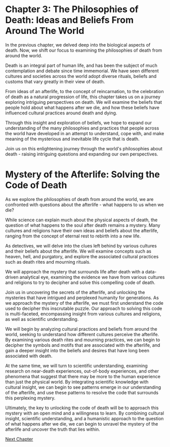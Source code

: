 # Chapter 3: The Philosophies of Death: Ideas and Beliefs From Around The World

In the previous chapter, we delved deep into the biological aspects of death. Now, we shift our focus to examining the philosophies of death from around the world. 

Death is an integral part of human life, and has been the subject of much contemplation and debate since time immemorial. We have seen different cultures and societies across the world adopt diverse rituals, beliefs and customs that vary greatly in their view of death. 

From ideas of an afterlife, to the concept of reincarnation, to the celebration of death as a natural progression of life, this chapter takes us on a journey exploring intriguing perspectives on death. We will examine the beliefs that people hold about what happens after we die, and how these beliefs have influenced cultural practices around death and dying. 

Through this insight and exploration of beliefs, we hope to expand our understanding of the many philosophies and practices that people across the world have developed in an attempt to understand, cope with, and make meaning of the mysterious and inevitable life cycle that is death. 

Join us on this enlightening journey through the world's philosophies about death - raising intriguing questions and expanding our own perspectives.
# Mystery of the Afterlife: Solving the Code of Death 

As we explore the philosophies of death from around the world, we are confronted with questions about the afterlife - what happens to us when we die? 

While science can explain much about the physical aspects of death, the question of what happens to the soul after death remains a mystery. Many cultures and religions have their own ideas and beliefs about the afterlife, ranging from the concept of eternal rest to rebirth into a new life.

As detectives, we will delve into the clues left behind by various cultures and their beliefs about the afterlife. We will examine concepts such as heaven, hell, and purgatory, and explore the associated cultural practices such as death rites and mourning rituals. 

We will approach the mystery that surrounds life after death with a data-driven analytical eye, examining the evidence we have from various cultures and religions to try to decipher and solve this compelling code of death. 

Join us in uncovering the secrets of the afterlife, and unlocking the mysteries that have intrigued and perplexed humanity for generations.
As we approach the mystery of the afterlife, we must first understand the code used to decipher this inscrutable puzzle. Our approach to solving this code is multi-faceted, encompassing insight from various cultures and religions, as well as scientific understanding.

We will begin by analyzing cultural practices and beliefs from around the world, seeking to understand how different cultures perceive the afterlife. By examining various death rites and mourning practices, we can begin to decipher the symbols and motifs that are associated with the afterlife, and gain a deeper insight into the beliefs and desires that have long been associated with death.

At the same time, we will turn to scientific understanding, examining research on near-death experiences, out-of-body experiences, and other phenomena that suggest that there may be more to the human experience than just the physical world. By integrating scientific knowledge with cultural insight, we can begin to see patterns emerge in our understanding of the afterlife, and use these patterns to resolve the code that surrounds this perplexing mystery.

Ultimately, the key to unlocking the code of death will be to approach this mystery with an open mind and a willingness to learn. By combining cultural insight, scientific understanding, and a humanistic approach to the question of what happens after we die, we can begin to unravel the mystery of the afterlife and uncover the truth that lies within.


[Next Chapter](04_Chapter04.md)